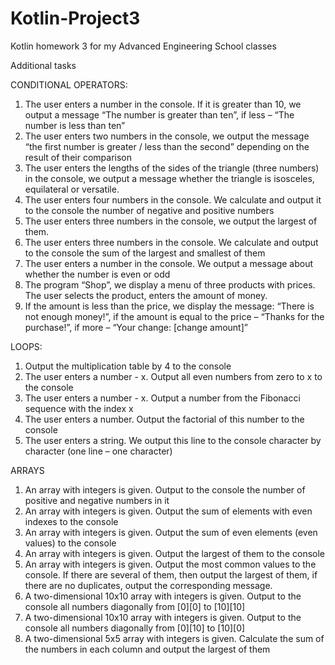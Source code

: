 # Kotlin-Project3
Kotlin homework 3 for my Advanced Engineering School classes

Additional tasks

CONDITIONAL OPERATORS:
1. The user enters a number in the console. If it is greater than 10, we output a message “The number is greater than ten”, if less – “The number is less than ten”
2. The user enters two numbers in the console, we output the message “the first number is greater / less than the second” depending on the result of their comparison
3. The user enters the lengths of the sides of the triangle (three numbers) in the console, we output a message whether the triangle is isosceles, equilateral or versatile.
4. The user enters four numbers in the console. We calculate and output it to the console the number of negative and positive numbers
5. The user enters three numbers in the console, we output the largest of them.
6. The user enters three numbers in the console. We calculate and output to the console the sum of the largest and smallest of them
7. The user enters a number in the console. We output a message about whether the number is even or odd
8. The program “Shop”, we display a menu of three products with prices. The user selects the product, enters the amount of money. 
9. If the amount is less than the price, we display the message: “There is not enough money!”, if the amount is equal to the price – “Thanks for the purchase!”, if more – “Your change: [change amount]”


LOOPS:
1. Output the multiplication table by 4 to the console
2. The user enters a number - x. Output all even numbers from zero to x to the console
3. The user enters a number - x. Output a number from the Fibonacci sequence with the index x
4. The user enters a number. Output the factorial of this number to the console
5. The user enters a string. We output this line to the console character by character (one line – one character)


ARRAYS
1. An array with integers is given. Output to the console the number of positive and negative numbers in it
2. An array with integers is given. Output the sum of elements with even indexes to the console
3. An array with integers is given. Output the sum of even elements (even values) to the console
4. An array with integers is given. Output the largest of them to the console
5. An array with integers is given. Output the most common values to the console. 
If there are several of them, then output the largest of them, if there are no duplicates, output the corresponding message.
6. A two-dimensional 10x10 array with integers is given. Output to the console all numbers diagonally from [0][0] to [10][10]
7. A two-dimensional 10x10 array with integers is given. Output to the console all numbers diagonally from [0][10] to [10][0]
8. A two-dimensional 5x5 array with integers is given. Calculate the sum of the numbers in each column and output the largest of them

